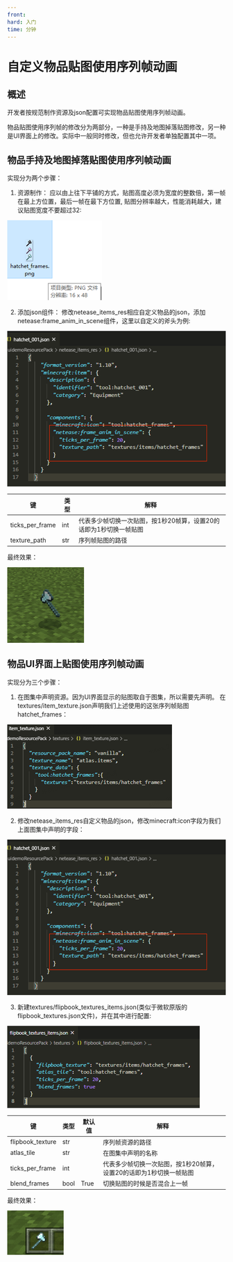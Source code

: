 ```yaml
---
front: 
hard: 入门
time: 分钟
---
```


# 自定义物品贴图使用序列帧动画

## 概述

开发者按规范制作资源及json配置可实现物品贴图使用序列帧动画。

物品贴图使用序列帧的修改分为两部分，一种是手持及地图掉落贴图修改，另一种是UI界面上的修改。实际中一般同时修改，但也允许开发者单独配置其中一项。

## 物品手持及地图掉落贴图使用序列帧动画

实现分为两个步骤：
1) 资源制作：
应以由上往下平铺的方式，贴图高度必须为宽度的整数倍，第一帧在最上方位置，最后一帧在最下方位置, 贴图分辨率越大，性能消耗越大，建议贴图宽度不要超过32:

<img src="./picture/customitem/frames/frames1.png" style="zoom: 100%;" />

2) 添加json组件：
修改netease_items_res相应自定义物品的json，添加netease:frame_anim_in_scene组件，这里以自定义的斧头为例:

<img src="./picture/customitem/frames/frames2.png" style="zoom: 80%;" />

| 键                  | 类型      | 解释     |
| ------------------- | --------  | ---------------------------------------------------- |
| ticks_per_frame     | int       |代表多少帧切换一次贴图，按1秒20帧算，设置20的话即为1秒切换一帧贴图 |
| texture_path        | str       |序列帧贴图的路径 |

最终效果：

<img src="./picture/customitem/frames/frames_scene.gif" style="zoom: 100%;" />

## 物品UI界面上贴图使用序列帧动画

实现分为三个步骤：

1) 在图集中声明资源。因为UI界面显示的贴图取自于图集，所以需要先声明。
在textures/item_texture.json声明我们上述使用的这张序列帧贴图hatchet_frames：

<img src="./picture/customitem/frames/frames_ui1.png" style="zoom: 100%;" />

2) 修改netease_items_res自定义物品的json，修改minecraft:icon字段为我们上面图集中声明的字段：

<img src="./picture/customitem/frames/frames_ui2.png" style="zoom: 100%;" />

3) 新建textures/flipbook_textures_items.json(类似于微软原版的flipbook_textures.json文件)，并在其中进行配置:

<img src="./picture/customitem/frames/frames_ui3.png" style="zoom: 100%;" />

| 键                | 类型  | 默认值      | 解释     |
| ----------------- | ----  | ---------- | -------- |
| flipbook_texture  | str   |             | 序列帧资源的路径 |
| atlas_tile        | str   |             |在图集中声明的名称 |
| ticks_per_frame   | int   |             | 代表多少帧切换一次贴图，按1秒20帧算，设置20的话即为1秒切换一帧贴图 |
| blend_frames      | bool  |    True     | 切换贴图的时候是否混合上一帧 |

最终效果：

<img src="./picture/customitem/frames/frames_ui.gif" style="zoom: 140%;" />